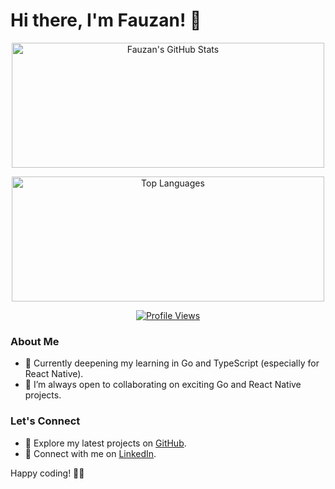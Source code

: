# Hi there, I'm Fauzan! 👋
<a href="https://github.com/anuraghazra/github-readme-stats">
    <p align="center">
        <img src="https://github-readme-stats.vercel.app/api?username=takamanu&show_icons=true&theme=tokyonight" height="200" width="500" alt="Fauzan's GitHub Stats">
    </p>    
</a>

<a href="https://github.com/anuraghazra/github-readme-stats">
    <p align="center">
      <img src="https://github-readme-stats.vercel.app/api/top-langs?username=takamanu&show_icons=true&locale=en&layout=compact&theme=tokyonight" height="200" width="500" alt="Top Languages">
    </p>
</a>

<a href="https://komarev.com/ghpvc">
    <p align="center">
      <img src="https://komarev.com/ghpvc/?username=takamanu&label=Profile%20views&color=0e75b6&style=flat" alt="Profile Views">
    </p>
</a>

### About Me
- 🌱 Currently deepening my learning in Go and TypeScript (especially for React Native).
- 👯 I’m always open to collaborating on exciting Go and React Native projects.
<!--- 📫 Reach out to me on [LinkedIn](https://www.linkedin.com/in/fauzan-ali-vijsma-720704b2).-->

### Let's Connect
- 🚀 Explore my latest projects on [GitHub](https://github.com/takamanu).
- 💬 Connect with me on [LinkedIn](https://www.linkedin.com/in/fauzan-ali-vijsma-720704b2).
<!--- 🌐 Visit my [Portfolio](https://yourportfolio.com) for more about me and my work.-->

Happy coding! 🚀✨

<!--
**takamanu/takamanu** is a ✨ _special_ ✨ repository because its `README.md` (this file) appears on your GitHub profile.

Here are some ideas to get you started:

- 🔭 I’m currently working on ...
- 😄 Pronouns: ...
- ⚡ Fun fact: ...
- 💬 Ask me about anything

-->
